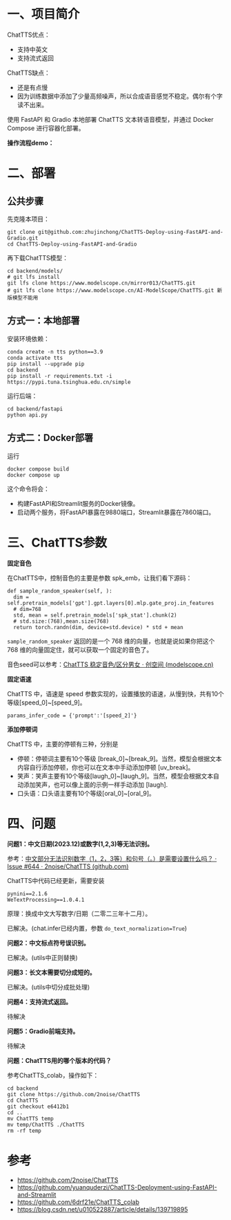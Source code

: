 # **一、项目简介**

ChatTTS优点：

* 支持中英文
* 支持流式返回

ChatTTS缺点：

* 还是有点慢
* 因为训练数据中添加了少量高频噪声，所以合成语音感觉不稳定。偶尔有个字读不出来。

使用 FastAPI 和 Gradio 本地部署 ChatTTS 文本转语音模型，并通过 Docker Compose 进行容器化部署。

**操作流程demo：**

# **二、部署**

## 公共步骤

先克隆本项目：

```
git clone git@github.com:zhujinchong/ChatTTS-Deploy-using-FastAPI-and-Gradio.git
cd ChatTTS-Deploy-using-FastAPI-and-Gradio
```

再下载ChatTTS模型：

```
cd backend/models/
# git lfs install
git lfs clone https://www.modelscope.cn/mirror013/ChatTTS.git
# git lfs clone https://www.modelscope.cn/AI-ModelScope/ChatTTS.git 新版模型不能用
```

## 方式一：本地部署

安装环境依赖：

```
conda create -n tts python==3.9
conda activate tts 
pip install --upgrade pip
cd backend
pip install -r requirements.txt -i https://pypi.tuna.tsinghua.edu.cn/simple
```

运行后端：

```
cd backend/fastapi
python api.py
```



## 方式二：Docker部署

运行

```
docker compose build
docker compose up
```

这个命令将会：

* 构建FastAPI和Streamlit服务的Docker镜像。
* 启动两个服务，将FastAPI暴露在9880端口，Streamlit暴露在7860端口。

# **三、ChatTTS参数**

**固定音色**

在ChatTTS中，控制音色的主要是参数 spk_emb，让我们看下源码：

```
def sample_random_speaker(self, ):
  dim = self.pretrain_models['gpt'].gpt.layers[0].mlp.gate_proj.in_features
  # dim=768
  std, mean = self.pretrain_models['spk_stat'].chunk(2)
  # std.size:(768),mean.size(768)
  return torch.randn(dim, device=std.device) * std + mean
```

`sample_random_speaker` 返回的是一个 768 维的向量，也就是说如果你把这个 768 维的向量固定住，就可以获取一个固定的音色了。

音色seed可以参考：[ChatTTS 稳定音色/区分男女 · 创空间 (modelscope.cn)](https://modelscope.cn/studios/ttwwwaa/ChatTTS_Speaker)

**固定语速**

ChatTTS 中，语速是 speed 参数实现的，设置播放的语速，从慢到快，共有10个等级[speed_0]~[speed_9]。

```
params_infer_code = {'prompt':'[speed_2]'}
```

**添加停顿词**

ChatTTS 中，主要的停顿有三种，分别是

* 停顿：停顿词主要有10个等级 [break_0]~[break_9]。当然，模型会根据文本内容自行添加停顿，你也可以在文本中手动添加停顿 [uv_break]。
* 笑声：笑声主要有10个等级[laugh_0]~[laugh_9]。当然，模型会根据文本自动添加笑声，也可以像上面的示例一样手动添加 [laugh].
* 口头语：口头语主要有10个等级[oral_0]~[oral_9]。

# **四、问题**

**问题1：中文日期(2023.12)或数字(1,2,3)等无法识别。**

参考：[中文部分无法识别数字（1，2，3等）和句号（。）是需要设置什么吗？ · Issue #644 · 2noise/ChatTTS (github.com)](https://github.com/2noise/ChatTTS/issues/644)

ChatTTS中代码已经更新，需要安装

```
pynini==2.1.6
WeTextProcessing==1.0.4.1
```

原理：换成中文大写数字/日期（二零二三年十二月）。

已解决。(chat.infer已经内置，参数 `do_text_normalization=True`)

**问题2：中文标点符号误识别。**

已解决。(utils中正则替换)

**问题3：长文本需要切分成短的。**

已解决。(utils中切分成批处理)

**问题4：支持流式返回。**

待解决

**问题5：Gradio前端支持。**

待解决

**问题：ChatTTS用的哪个版本的代码？**

参考ChatTTS_colab，操作如下：

```
cd backend
git clone https://github.com/2noise/ChatTTS
cd ChatTTS
git checkout e6412b1
cd ..
mv ChatTTS temp
mv temp/ChatTTS ./ChatTTS
rm -rf temp
```

# **参考**

- https://github.com/2noise/ChatTTS
- https://github.com/yuanquderzi/ChatTTS-Deployment-using-FastAPI-and-Streamlit
- https://github.com/6drf21e/ChatTTS_colab
- https://blog.csdn.net/u010522887/article/details/139719895
